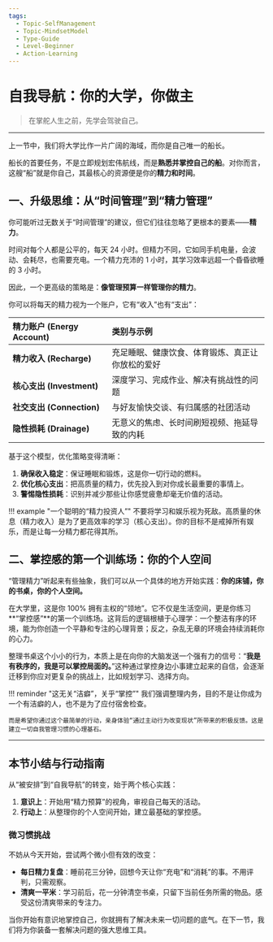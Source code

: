 ```yaml
---
tags:
  - Topic-SelfManagement
  - Topic-MindsetModel
  - Type-Guide
  - Level-Beginner
  - Action-Learning
---
```


# 自我导航：你的大学，你做主

> 在掌舵人生之前，先学会驾驶自己。

---

上一节中，我们将大学比作一片广阔的海域，而你是自己唯一的船长。

船长的首要任务，不是立即规划宏伟航线，而是**熟悉并掌控自己的船**。对你而言，这艘“船”就是你自己，其最核心的资源便是你的**精力和时间**。

## 一、升级思维：从“时间管理”到“精力管理”

你可能听过无数关于“时间管理”的建议，但它们往往忽略了更根本的要素——**精力**。

时间对每个人都是公平的，每天 24 小时。但精力不同，它如同手机电量，会波动、会耗尽，也需要充电。一个精力充沛的 1 小时，其学习效率远超一个昏昏欲睡的 3 小时。

因此，一个更高级的策略是：**像管理预算一样管理你的精力**。

你可以将每天的精力视为一个账户，它有“收入”也有“支出”：

| 精力账户 (Energy Account) | 类别与示例 |
| :--- | :--- |
| **精力收入 (Recharge)** | 充足睡眠、健康饮食、体育锻炼、真正让你放松的爱好 |
| **核心支出 (Investment)** | 深度学习、完成作业、解决有挑战性的问题 |
| **社交支出 (Connection)** | 与好友愉快交谈、有归属感的社团活动 |
| **隐性损耗 (Drainage)** | 无意义的焦虑、长时间刷短视频、拖延导致的内耗 |

基于这个模型，优化策略变得清晰：

1.  **确保收入稳定**：保证睡眠和锻炼，这是你一切行动的燃料。
2.  **优化核心支出**：把高质量的精力，优先投入到对你成长最重要的事情上。
3.  **警惕隐性损耗**：识别并减少那些让你感觉疲惫却毫无价值的活动。

!!! example "一个聪明的“精力投资人”"
    不要将学习和娱乐视为死敌。高质量的休息（精力收入）是为了更高效率的学习（核心支出）。你的目标不是戒掉所有娱乐，而是让每一分精力都花得其所。

## 二、掌控感的第一个训练场：你的个人空间

“管理精力”听起来有些抽象，我们可以从一个具体的地方开始实践：**你的床铺，你的书桌，你的个人空间。**

在大学里，这是你 100% 拥有主权的“领地”。它不仅是生活空间，更是你练习**“掌控感”**的第一个训练场。这背后的逻辑根植于心理学：一个整洁有序的环境，能为你创造一个平静和专注的心理背景；反之，杂乱无章的环境会持续消耗你的心力。

整理书桌这个小小的行为，本质上是在向你的大脑发送一个强有力的信号：“**我是有秩序的，我是可以掌控局面的。**”这种通过掌控身边小事建立起来的自信，会逐渐迁移到你应对更复杂的挑战上，比如规划学习、选择方向。

!!! reminder "这无关“洁癖”，关乎“掌控”"
    我们强调整理内务，目的不是让你成为一个有洁癖的人，也不是为了应付宿舍检查。

    而是希望你通过这个最简单的行动，亲身体验“通过主动行为改变现状”所带来的积极反馈。这是建立一切自我管理习惯的心理基石。

---

## 本节小结与行动指南

从“被安排”到“自我导航”的转变，始于两个核心实践：

1.  **意识上**：开始用“精力预算”的视角，审视自己每天的活动。
2.  **行动上**：从整理你的个人空间开始，建立最基础的掌控感。

### 微习惯挑战

不妨从今天开始，尝试两个微小但有效的改变：

*   **每日精力复盘**：睡前花三分钟，回想今天让你“充电”和“消耗”的事。不用评判，只需观察。
*   **清爽一平米**：学习前后，花一分钟清空书桌，只留下当前任务所需的物品。感受这份清爽带来的专注力。

当你开始有意识地掌控自己，你就拥有了解决未来一切问题的底气。在下一节，我们将为你装备一套解决问题的强大思维工具。
